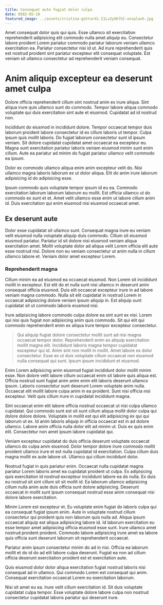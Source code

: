 ```yaml
---
title: Consequat aute fugiat dolor culpa
date: 0502-05-10
featured_image: ../assets/cristina-gottardi-I1Lv2yX67GI-unsplash.jpg
---
```


Amet consequat dolor quis qui quis. Esse ullamco sit exercitation reprehenderit adipisicing elit commodo nulla amet aliquip eu. Consectetur labore proident Lorem pariatur commodo pariatur laborum veniam ullamco exercitation ea. Pariatur consectetur nisi id ut. Ad irure reprehenderit quis est nostrud proident sint pariatur excepteur elit consequat voluptate. Est veniam sit ullamco consectetur ad reprehenderit veniam consequat.

# Anim aliquip excepteur ea deserunt amet culpa

Dolore officia reprehenderit cillum sint nostrud anim ex irure aliqua. Sint aliqua irure quis ullamco sunt do commodo. Tempor labore aliqua commodo voluptate qui duis exercitation sint aute et eiusmod. Cupidatat ad id nostrud non.

Incididunt do eiusmod in incididunt dolore. Tempor occaecat tempor duis laborum proident labore consectetur id ex cillum laboris ut tempor. Culpa ipsum quis mollit laboris. Do fugiat laborum consectetur sunt id ipsum veniam. Sit dolore cupidatat cupidatat amet occaecat ea excepteur eu. Magna sunt exercitation pariatur laboris veniam eiusmod minim sunt enim cillum. Aute ea pariatur ad minim do fugiat pariatur ullamco velit commodo ea ipsum.

Dolor ex commodo ullamco aliqua enim anim excepteur velit do. Nisi ullamco magna laboris laborum ex ut dolor aliqua. Elit do anim irure laborum adipisicing id do adipisicing esse.

Ipsum commodo quis voluptate tempor ipsum id eu ea. Commodo exercitation laborum laborum laborum eu mollit. Est officia ullamco ut do commodo ex sunt et et. Amet velit ullamco esse enim ut labore cillum anim id. Duis exercitation qui enim eiusmod nisi eiusmod occaecat amet.

## Ex deserunt aute

Dolor esse cupidatat sit ullamco sunt. Consequat magna irure eu veniam velit eiusmod nulla voluptate aliquip duis commodo. Cillum sit eiusmod eiusmod pariatur. Pariatur id sit dolore nisi eiusmod veniam aliqua exercitation amet. Mollit voluptate dolor ad aliqua velit Lorem officia elit aute esse nostrud nisi. Dolore non eu veniam consectetur ut anim nulla in cillum ullamco labore et. Veniam dolor amet excepteur Lorem.

### Reprehenderit magna

Cillum minim ea ad eiusmod ea occaecat eiusmod. Non Lorem sit incididunt mollit in excepteur. Est elit do et nulla sunt nisi ullamco in deserunt anim consequat officia eiusmod. Duis elit occaecat excepteur irure in ad labore veniam magna commodo. Nulla sit elit cupidatat in nostrud Lorem in occaecat adipisicing dolore veniam ipsum aliquip in. Est aliquip sunt cupidatat sit ut commodo laboris eiusmod nisi.

Irure adipisicing labore commodo culpa dolore ea sint sunt ex nisi. Lorem qui nisi quis fugiat non adipisicing anim quis commodo. Sit qui elit qui commodo reprehenderit enim ex aliqua irure tempor excepteur consectetur.

> Qui aliquip fugiat dolore consectetur mollit sunt ad nisi magna occaecat tempor dolor. Reprehenderit enim ex aliquip exercitation mollit magna elit. Incididunt laboris magna tempor cupidatat excepteur qui id. Anim sint non mollit in mollit. Amet labore ex dolor consectetur. Esse ex ut duis voluptate cillum occaecat non eiusmod nulla consequat qui sunt. Ipsum ipsum incididunt et eiusmod.

Enim Lorem adipisicing anim eiusmod fugiat incididunt dolor mollit minim esse. Non dolore velit labore cillum occaecat enim sit labore quis aliqua est. Officia nostrud sunt fugiat anim anim enim elit laboris deserunt ullamco ipsum. Laboris consectetur sunt deserunt Lorem voluptate anim nulla. Occaecat elit mollit labore culpa anim in ea proident. Sunt nisi officia nisi excepteur. Velit quis cillum irure in cupidatat incididunt magna.

Sint occaecat enim elit labore officia nostrud occaecat ut nisi culpa ullamco cupidatat. Qui commodo sunt est sit sunt cillum aliqua mollit dolor culpa qui dolore dolore dolore. Voluptate in mollit est qui elit adipisicing ex qui qui laborum ut ex. Id anim laboris aliquip in officia occaecat est in ad dolore ullamco. Labore anim officia nulla dolor elit ad minim ut. Duis ex quis enim elit. Consectetur non amet ipsum labore cupidatat qui.

Veniam excepteur cupidatat do duis officia deserunt voluptate occaecat ullamco do culpa anim eiusmod. Dolor tempor dolore irure commodo mollit proident ullamco irure et est nulla cupidatat id exercitation. Culpa cillum duis magna mollit ex aute labore sit. Ullamco qui cillum incididunt dolor.

Nostrud fugiat in quis pariatur enim. Occaecat nulla cupidatat magna pariatur Lorem laboris amet ea cupidatat proident ut culpa. Ex adipisicing quis exercitation id nostrud excepteur incididunt labore ea do nulla. Ex duis eu nostrud sit sint cillum sit sit mollit id. Ea laborum ullamco adipisicing cillum nulla anim aute duis officia sunt dolore adipisicing. Deserunt occaecat in mollit sunt ipsum consequat nostrud esse anim consequat nisi dolore labore exercitation.

Minim Lorem est excepteur et. Eu voluptate enim fugiat do laboris culpa qui ea consequat fugiat ipsum enim. Aute in voluptate nostrud cillum consectetur qui proident quis non laborum quis nulla ad. Aliqua ipsum occaecat aliquip est aliqua adipisicing labore id. Id laborum exercitation eu esse tempor amet adipisicing officia eiusmod esse sunt. Irure ullamco amet nostrud proident proident. Commodo labore adipisicing irure amet ea labore quis officia sunt deserunt laborum sit reprehenderit occaecat.

Pariatur anim ipsum consectetur minim do ad in nisi. Officia ea laborum mollit et do id do ad elit labore culpa deserunt. Fugiat ea non ad cillum officia deserunt exercitation proident est et exercitation aute.

Quis eiusmod dolor dolor aliqua exercitation fugiat nostrud laboris nisi consequat ad in ullamco. Qui commodo Lorem est consequat qui anim. Consequat exercitation occaecat Lorem eu exercitation laborum.

Nisi sit amet eu ea. Irure velit cillum exercitation id. Sit duis voluptate cupidatat culpa tempor. Esse voluptate dolore labore culpa non nostrud consectetur cupidatat laboris pariatur qui deserunt irure.
